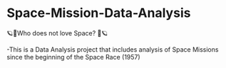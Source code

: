 # Space-Mission-Data-Analysis
🪐🌌Who does not love Space? 🌌🪐

-This is a Data Analysis project that includes analysis of Space Missions since the beginning of the Space Race (1957)

